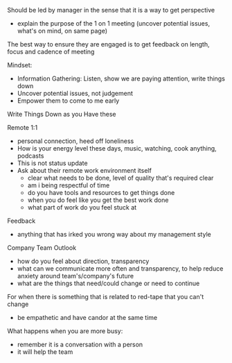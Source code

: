 Should be led by manager in the sense that it is a way to get perspective
 - explain the purpose of the 1 on 1 meeting (uncover potential issues, what's on mind, on same page)

The best way to ensure they are engaged is to get feedback on length, focus and cadence of meeting

Mindset:
 - Information Gathering: Listen, show we are paying attention, write things down
 - Uncover potential issues, not judgement
 - Empower them to come to me early

Write Things Down as you Have these

Remote 1:1
 - personal connection, heed off loneliness
 - How is your energy level these days, music, watching, cook anything, podcasts
 - This is not status update
 - Ask about their remote work environment itself
   - clear what needs to be done, level of quality that's required clear
   - am i being respectful of time
   - do you have tools and resources to get things done
   - when you do feel like you get the best work done
   - what part of work do you feel stuck at

Feedback
 - anything that has irked you wrong way about my management style

Company Team Outlook
 - how do you feel about direction, transparency
 - what can we communicate more often and transparency, to help reduce anxiety around team's/company's future 
 - what are the things that need/could change or need to continue
 
 For when there is something that is related to red-tape that you can't change
 - be empathetic and have candor at the same time
 
What happens when you are more busy:
 - remember it is a conversation with a person
 - it will help the team
